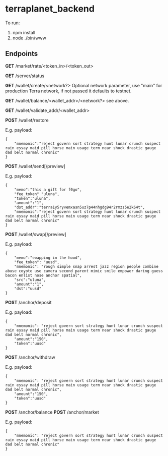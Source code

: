 # terraplanet_backend

To run:

1. npm install
2. node ./bin/www 


## Endpoints

**GET** /market/rate/<token_in>/<token_out>

**GET** /server/status

**GET** /wallet/create/<network?> Optional network parameter, use "main" for production Terra network, if not passed it defaults to testnet.

**GET** /wallet/balance/<wallet_addr>/<network?> see above.

**GET** /wallet/validate_addr/<wallet_addr>

**POST** /wallet/restore

E.g. payload:

```
{   
    "mnemonic":"reject govern sort strategy hunt lunar crunch suspect rain essay maid pill horse main usage term near shock drastic gauge dad belt normal chronic"
}
```

**POST** /wallet/send[/preview]

E.g. payload:

```
{   
    "memo":"this a gift for f0go",
    "fee_token" "uluna",
    "token":"uluna",
    "amount":"1",
    "dst_addr":"terra1y5ryvemxasn5uz7p44nhgdg94r2rmzz5e2k64t",
    "mnemonic":"reject govern sort strategy hunt lunar crunch suspect rain essay maid pill horse main usage term near shock drastic gauge dad belt normal chronic"
}
```


**POST** /wallet/swap[/preview]

E.g. payload:

```
{
    "memo":"swapping in the hood",
    "fee_token": "uusd",
    "mnemonic": "rough simple snap arrest jazz region people combine abuse coyote use camera second parent mimic smile empower daring guess bacon enlist nose anchor spatial",
    "src":"uluna",
    "amount":"1",
    "dst":"uusd"
}
```

**POST** /anchor/deposit

E.g. payload:

```
{
    "mnemonic": "reject govern sort strategy hunt lunar crunch suspect rain essay maid pill horse main usage term near shock drastic gauge dad belt normal chronic",    
    "amount":"150",
    "token":"uusd"
}
```


**POST** /anchor/withdraw

E.g. payload:

```
{
    "mnemonic": "reject govern sort strategy hunt lunar crunch suspect rain essay maid pill horse main usage term near shock drastic gauge dad belt normal chronic",    
    "amount":"150",
    "token":"uusd"
}
```

**POST** /anchor/balance
**POST** /anchor/market

E.g. payload:

```
{
    "mnemonic": "reject govern sort strategy hunt lunar crunch suspect rain essay maid pill horse main usage term near shock drastic gauge dad belt normal chronic"
}
```


